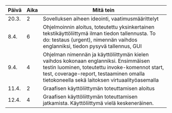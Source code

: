 | Päivä  | Aika | Mitä tein |
| ------ | ---- | --------- |
| 20.3.  |  2   | Sovelluksen aiheen ideointi, vaatimusmäärittelyt |
| 8.4.  |  6   | Ohjelmoinnin aloitus, toteutettu yksinkertainen tekstikäyttöliittymä ilman tiedon tallennusta. To do: testaus (urgent), nimennän vaihdos englanniksi, tiedon pysyvä tallennus, GUI|
| 9.4.  |  4   | Ohjelman nimennän ja käyttöliittymän kielen vaihdos kokonaan englanniksi. Ensimmäisen testin luominen, toteutettu invoke-komennot start, test, coverage-report, testaaminen omalla tietokoneella sekä laitoksen virtuaalityöasemalla |
| 11.4.  |  2   | Graafisen käyttöliittymän toteuttamisen aloitus |
| 12.4.  |  4   | Graafisen käyttöliittymän toteuttamisen jatkamista. Käyttöliittymä vielä keskeneräinen. |
